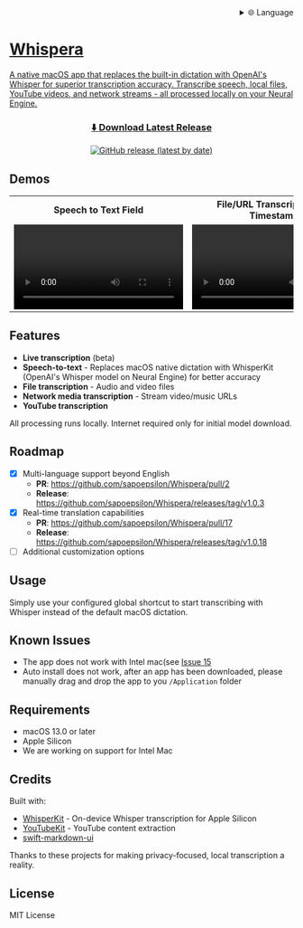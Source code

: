 
<div align="right">
  <details>
    <summary >🌐 Language</summary>
    <div>
      <div align="center">
        <a href="https://openaitx.github.io/view.html?user=sapoepsilon&project=Whispera&lang=en">English</a>
        | <a href="https://openaitx.github.io/view.html?user=sapoepsilon&project=Whispera&lang=zh-CN">简体中文</a>
        | <a href="https://openaitx.github.io/view.html?user=sapoepsilon&project=Whispera&lang=zh-TW">繁體中文</a>
        | <a href="https://openaitx.github.io/view.html?user=sapoepsilon&project=Whispera&lang=ja">日本語</a>
        | <a href="https://openaitx.github.io/view.html?user=sapoepsilon&project=Whispera&lang=ko">한국어</a>
        | <a href="https://openaitx.github.io/view.html?user=sapoepsilon&project=Whispera&lang=hi">हिन्दी</a>
        | <a href="https://openaitx.github.io/view.html?user=sapoepsilon&project=Whispera&lang=th">ไทย</a>
        | <a href="https://openaitx.github.io/view.html?user=sapoepsilon&project=Whispera&lang=fr">Français</a>
        | <a href="https://openaitx.github.io/view.html?user=sapoepsilon&project=Whispera&lang=de">Deutsch</a>
        | <a href="https://openaitx.github.io/view.html?user=sapoepsilon&project=Whispera&lang=es">Español</a>
        | <a href="https://openaitx.github.io/view.html?user=sapoepsilon&project=Whispera&lang=it">Italiano</a>
        | <a href="https://openaitx.github.io/view.html?user=sapoepsilon&project=Whispera&lang=ru">Русский</a>
        | <a href="https://openaitx.github.io/view.html?user=sapoepsilon&project=Whispera&lang=pt">Português</a>
        | <a href="https://openaitx.github.io/view.html?user=sapoepsilon&project=Whispera&lang=nl">Nederlands</a>
        | <a href="https://openaitx.github.io/view.html?user=sapoepsilon&project=Whispera&lang=pl">Polski</a>
        | <a href="https://openaitx.github.io/view.html?user=sapoepsilon&project=Whispera&lang=ar">العربية</a>
        | <a href="https://openaitx.github.io/view.html?user=sapoepsilon&project=Whispera&lang=fa">فارسی</a>
        | <a href="https://openaitx.github.io/view.html?user=sapoepsilon&project=Whispera&lang=tr">Türkçe</a>
        | <a href="https://openaitx.github.io/view.html?user=sapoepsilon&project=Whispera&lang=vi">Tiếng Việt</a>
        | <a href="https://openaitx.github.io/view.html?user=sapoepsilon&project=Whispera&lang=id">Bahasa Indonesia</a>
        | <a href="https://openaitx.github.io/view.html?user=sapoepsilon&project=Whispera&lang=as">অসমীয়া</
      </div>
    </div>
  </details>
</div>

# Whispera

A native macOS app that replaces the built-in dictation with OpenAI's Whisper for superior transcription accuracy. Transcribe speech, local files, YouTube videos, and network streams - all processed locally on your Neural Engine.
<div align="center">
  
  ### [⬇️ Download Latest Release](https://github.com/sapoepsilon/Whispera/releases/latest)
  
  [![GitHub release (latest by date)](https://img.shields.io/github/v/release/sapoepsilon/Whispera?style=for-the-badge&logo=github&color=0969da&labelColor=1f2328)](https://github.com/sapoepsilon/Whispera/releases/latest)
  
</div>

## Demos

<table>
  <tr>
    <th>Speech to Text Field</th>
    <th>File/URL Transcription with Timestamps</th>
  </tr>
  <tr>
    <td width="50%">
      <video src="https://github.com/user-attachments/assets/1da72bbb-a1cf-46ee-a997-893f1939e626" controls>
        Your browser does not support the video tag.
      </video>
    </td>
    <td width="50%">
      <video src="https://github.com/user-attachments/assets/d573bef4-a3b2-49ac-a1fd-3c6735648fdc" controls>
        Your browser does not support the video tag.
      </video>
    </td>
  </tr>
</table>

## Features

- **Live transcription** (beta)
- **Speech-to-text** - Replaces macOS native dictation with WhisperKit (OpenAI's Whisper model on Neural Engine) for better accuracy
- **File transcription** - Audio and video files
- **Network media transcription** - Stream video/music URLs
- **YouTube transcription**

All processing runs locally. Internet required only for initial model download.
## Roadmap

- [x] Multi-language support beyond English 
  - **PR**: https://github.com/sapoepsilon/Whispera/pull/2
  - **Release**: https://github.com/sapoepsilon/Whispera/releases/tag/v1.0.3
- [x] Real-time translation capabilities
  - **PR**: https://github.com/sapoepsilon/Whispera/pull/17
  - **Release**: https://github.com/sapoepsilon/Whispera/releases/tag/v1.0.18
- [ ] Additional customization options

## Usage

Simply use your configured global shortcut to start transcribing with Whisper instead of the default macOS dictation.

## Known Issues

- The app does not work with Intel mac(see [Issue 15](https://github.com/sapoepsilon/whispera/issues/15)
- Auto install does not work, after an app has been downloaded, please manually drag and drop the app to you `/Application` folder
## Requirements

- macOS 13.0 or later
- Apple Silicon
- We are working on support for Intel Mac

## Credits

Built with:
- [WhisperKit](https://github.com/argmaxinc/WhisperKit) - On-device Whisper transcription for Apple Silicon
- [YouTubeKit](https://github.com/alexeichhorn/YouTubeKit) - YouTube content extraction
- [swift-markdown-ui](https://github.com/gonzalezreal/swift-markdown-ui)


Thanks to these projects for making privacy-focused, local transcription a reality.

## License

MIT License
